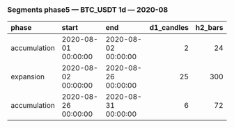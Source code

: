 ### Segments phase5 — BTC_USDT 1d — 2020-08

| phase        | start               | end                 |   d1_candles |   h2_bars |
|:-------------|:--------------------|:--------------------|-------------:|----------:|
| accumulation | 2020-08-01 00:00:00 | 2020-08-02 00:00:00 |            2 |        24 |
| expansion    | 2020-08-02 00:00:00 | 2020-08-26 00:00:00 |           25 |       300 |
| accumulation | 2020-08-26 00:00:00 | 2020-08-31 00:00:00 |            6 |        72 |